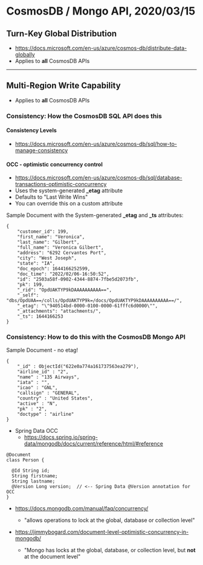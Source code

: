 # CosmosDB / Mongo API, 2020/03/15

## Turn-Key Global Distribution

- https://docs.microsoft.com/en-us/azure/cosmos-db/distribute-data-globally
- Applies to **all** CosmosDB APIs

---

## Multi-Region Write Capability

- Applies to **all** CosmosDB APIs

### Consistency: How the CosmosDB SQL API does this

#### Consistency Levels

- https://docs.microsoft.com/en-us/azure/cosmos-db/sql/how-to-manage-consistency


#### OCC - optimistic concurrency control

- https://docs.microsoft.com/en-us/azure/cosmos-db/sql/database-transactions-optimistic-concurrency
- Uses the system-generated **_etag** attribute
- Defaults to "Last Write Wins"
- You can override this on a custom attribute

Sample Document with the System-generated **_etag** and **_ts** attributes:

```
{
    "customer_id": 199,
    "first_name": "Veronica",
    "last_name": "Gilbert",
    "full_name": "Veronica Gilbert",
    "address": "6292 Cervantes Port",
    "city": "West Joseph",
    "state": "IA",
    "doc_epoch": 1644166252599,
    "doc_time": "2022/02/06-16:50:52",
    "id": "2503a58f-0902-4344-8874-7fbe5d2073fb",
    "pk": 199,
    "_rid": "OpdUAKTYP9kDAAAAAAAAAA==",
    "_self": "dbs/OpdUAA==/colls/OpdUAKTYP9k=/docs/OpdUAKTYP9kDAAAAAAAAAA==/",
    "_etag": "\"940514bd-0000-0100-0000-61fffc6d0000\"",
    "_attachments": "attachments/",
    "_ts": 1644166253
}
```

### Consistency: How to do this with the CosmosDB Mongo API

Sample Document - no etag!

```
{
	"_id" : ObjectId("622e0a774a161737563ea279"),
	"airline_id" : "2",
	"name" : "135 Airways",
	"iata" : "",
	"icao" : "GNL",
	"callsign" : "GENERAL",
	"country" : "United States",
	"active" : "N",
	"pk" : "2",
	"doctype" : "airline"
}
```

- Spring Data OCC
  - https://docs.spring.io/spring-data/mongodb/docs/current/reference/html/#reference

```
@Document
class Person {

  @Id String id;
  String firstname;
  String lastname;
  @Version Long version;  // <-- Spring Data @Version annotation for OCC
}
```

- https://docs.mongodb.com/manual/faq/concurrency/
  - "allows operations to lock at the global, database or collection level"

- https://jimmybogard.com/document-level-optimistic-concurrency-in-mongodb/ 
  - "Mongo has locks at the global, database, or collection level, but **not** at the document level"
